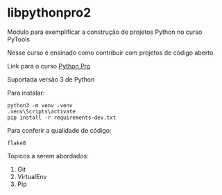 # libpythonpro2
Módulo para exemplificar a construção de projetos Python no curso PyTools

Nesse curso é ensinado como contribuir com projetos de código aberto.

Link para o curso [Python Pro](https://python.pro/)

Suportada versão 3 de Python

Para instalar:

```console
python3 -m venv .venv
.venv\Scripts\activate
pip install -r requirements-dev.txt
```
Para conferir a qualidade de código:
```console
flake8
```

Tópicos a serem abordados:
1. Git
2. VirtualEnv
3. Pip
